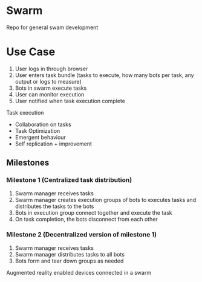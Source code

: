 # Swarm
Repo for general swam development

# Use Case
1. User logs in through browser
2. User enters task bundle (tasks to execute, how many bots per task, any output or logs to measure)
3. Bots in swarm execute tasks
4. User can monitor execution
5. User notified when task execution complete


Task execution
* Collaboration on tasks
* Task Optimization
* Emergent behaviour
* Self replication + improvement

## Milestones
### Milestone 1 (Centralized task distribution)
1. Swarm manager receives tasks
2. Swarm manager creates execution groups of bots to executes tasks and distributes the tasks to the bots
3. Bots in execution group connect together and execute the task
4. On task completion, the bots disconnect from each other

### Milestone 2 (Decentralized version of milestone 1)
1. Swarm manager receives tasks
2. Swarm manager distributes tasks to all bots
3. Bots form and tear down groups as needed


Augmented reality enabled devices connected in a swarm
